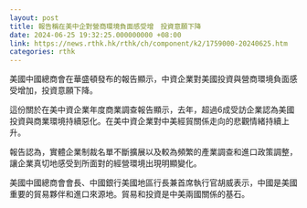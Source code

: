 ```yaml
---
layout: post
title: 報告稱在美中企對營商環境負面感受增　投資意願下降
date: 2024-06-25 19:32:25.000000000 +08:00
link: https://news.rthk.hk/rthk/ch/component/k2/1759000-20240625.htm
categories: rthk
---
```


美國中國總商會在華盛頓發布的報告顯示，中資企業對美國投資與營商環境負面感受增加，投資意願下降。

這份關於在美中資企業年度商業調查報告顯示，去年，超過6成受訪企業認為美國投資與商業環境持續惡化。在美中資企業對中美經貿關係走向的悲觀情緒持續上升。

報告認為，實體企業制裁名單不斷擴展以及較為頻繁的產業調查和進口政策調整，讓企業真切地感受到所面對的經營環境出現明顯變化。

美國中國總商會會長、中國銀行美國地區行長兼首席執行官胡威表示，中國是美國重要的貿易夥伴和進口來源地。貿易和投資是中美兩國關係的基石。
